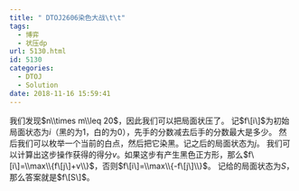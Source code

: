 ```yaml
---
title: " DTOJ2606染色大战\t\t"
tags:
  - 博弈
  - 状压dp
url: 5130.html
id: 5130
categories:
  - DTOJ
  - Solution
date: 2018-11-16 15:59:41
---
```


我们发现$n\\times m\\leq 20$，因此我们可以把局面状压了。 记$f\[i\]$为初始局面状态为$i$（黑的为$1$，白的为$0$），先手的分数减去后手的分数最大是多少。 然后我们可以枚举一个当前的白点，然后把它染黑。记之后的局面状态为$j$。 我们可以计算出这步操作获得的得分$v$。如果这步有产生黑色正方形，那么$f\[i\]=\\max\\{f\[j\]+v\\}$，否则$f\[i\]=\\max\\{-f\[j\]\\}$。 记给的局面状态为$S$，那么答案就是$f\[S\]$。